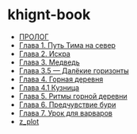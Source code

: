 # khignt-book

<!-- CHAPTERS START -->
- [ПРОЛОГ](chapters/0_prolog.md)
- [Глава 1. Путь Тима на север](chapters/chapter1.md)
- [Глава 2. Искра](chapters/chapter2.md)
- [Глава 3. Медведь](chapters/chapter3.0.md)
- [Глава 3.5 — Далёкие горизонты](chapters/chapter3.1.md)
- [Глава 4. Горная деревня](chapters/chapter4.0.md)
- [Глава 4.1 Кузница](chapters/chapter4.1.md)
- [Глава 5. Ритмы горной деревни](chapters/chapter5.md)
- [Глава 6. Предчувствие бури](chapters/chapter6.md)
- [Глава 7. Урок для варваров](chapters/chapter7.md)
- [z_plot](chapters/z_plot.md)
<!-- CHAPTERS END -->
